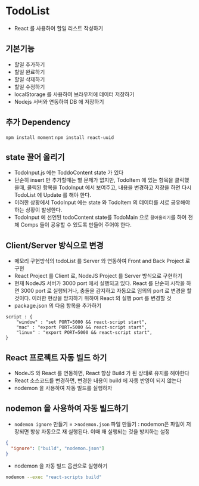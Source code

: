 # TodoList

- React 를 사용하여 할일 리스트 작성하기

## 기본기능

- 할일 추가하기
- 할일 완료하기
- 할일 삭제하기
- 할일 수정하기
- localStorage 를 사용하여 브라우저에 데이터 저장하기
- Nodejs 서버와 연동하여 DB 에 저장하기

## 추가 Dependency

`npm install moment`
`npm install react-uuid`

## state 끌어 올리기

- TodoInput.js 에는 ToddoContent state 가 있다
- 단순히 insert 만 추가할때는 별 문제가 없지만, TodoItem 에 있는 항목을 클릭했을때, 클릭된 항목을 TodoInput 에서 보여주고, 내용을 변경하고 저장을 하면 다시 TodoList 에 Update 를 해야 한다.
- 이러한 상황에서 TodoInput 에는 state 와 TodoItem 의 데이터를 서로 공유해야 하는 상황이 발생한다.
- TodoInput 에 선언된 todoContent state를 TodoMain 으로 `끌어올리기`를 하여 전체 Comps 들이 공유할 수 있도록 만들어 주어야 한다.

## Client/Server 방식으로 변경

- 메모리 구현방식의 todoList 를 Server 와 연동하여 Front and Back Project 로 구현
- React Project 를 Client 로, NodeJS Project 를 Server 방식으로 구현하기
- 현재 NodeJS 서버가 3000 port 에서 실행되고 있다. React 를 단순히 시작을 하면 3000 port 로 실행되거나, 충돌을 감지하고 자동으로 임의의 port 로 변경을 할 것이다. 이러한 현상을 방지하기 위하여 React 의 실행 port 를 변경할 것
- package.json 의 다음 항목을 추가하기

```
script : {
    "window" : "set PORT=5000 && react-script start",
    "mac" : "export PORT=5000 && react-script start",
    "linux" : "export PORT=5000 && react-script start",
}
```

## React 프로젝트 자동 빌드 하기

- NodeJS 와 React 를 연동하면, React 항상 Build 가 된 상태로 유지를 해야한다
- React 소스코드를 변경하면, 변경한 내용이 build 에 자동 반영이 되지 않는다
- nodemon 을 사용하여 자동 빌드를 실행하자

## nodemon 을 사용하여 자동 빌드하기

- `nodemon ignore` 만들기 = >`nodemon.json` 파일 만들기 : nodemon은 파일이 저장되면 항상 자동으로 재 실행된다. 이때 재 실행되는 것을 방지하는 설정

```json
{
  "ignore": ["build", "nodemon.json"]
}
```

- nodemon 을 자동 빌드 옵션으로 실행하기

```bash
nodemon --exec "react-scripts build"
```
